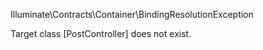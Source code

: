 Illuminate\Contracts\Container\BindingResolutionException

Target class [PostController] does not exist.
